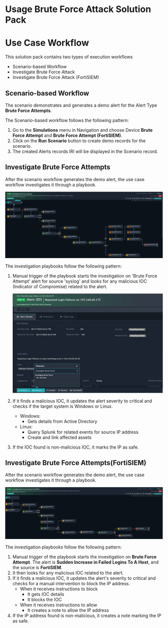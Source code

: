 # Usage Brute Force Attack Solution Pack
# Use Case Workflow

This solution pack contains two types of execution workflows
* Scenario-based Workflow
* Investigate Brute Force Attack
* Investigate Brute Force Attack (FortiSIEM)

##  Scenario-based Workflow

The scenario demonstrates and generates a demo alert for the Alert Type **Brute Force Attempts**.

The Scenario-based workflow follows the following pattern:
1. Go to the **Simulations** menu in Navigation and choose Device **Brute Force Attempt** and **Brute Force Attempt (FortiSIEM)**.
2. Click on the **Run Scenario** button to create demo records for the scenario.
4. The created Alerts records IRI will be displayed in the Scenario record.

## Investigate Brute Force Attempts

After the scenario workflow generates the demo alert, the use case workflow investigates it through a playbook.

![Investigation playbook](media/BFAR-investigation-playbook.png)

The investigation playbooks follow the following pattern:

1. Manual trigger of the playbook starts the investigation on 'Brute Force Attempt' alert for source 'syslog' and looks for any malicious IOC (Indicator of Compromise) related to the alert.

    ![Manual Execution Trigger](media/BFAR-manual-execution-trigger.png)

2. If it finds a malicious IOC, it updates the alert severity to critical and checks if the target system is Windows or Linux.
    * Windows:
        * Gets details from Active Directory
    * Linux:
        * Query Splunk for related events for source IP address
        * Create and link affected assets
3. If the IOC found is non-malicious IOC, it marks the IP as safe.

## Investigate Brute Force Attempts(FortiSIEM)

After the scenario workflow generates the demo alert, the use case workflow investigates it through a playbook.

![FortiSIEM Investigation playbook](media/BFAR-FortiSIEM-investigation-playbook.png)

The investigation playbooks follow the following pattern:

1. Manual trigger of the playbook starts the investigation on **Brute Force Attempt**. The alert is **Sudden Increase in Failed Logins To A Host**, and the source is **FortiSIEM**.   
2. It then looks for any malicious IOC related to the alert.
3. If it finds a malicious IOC, it updates the alert's severity to critical and checks for a manual intervention to block the IP address.
    * When it receives instructions to block
        * It gets IOC details
        * It blocks the IOC
    * When it receives instructions to allow
        * It creates a note to allow the IP address
4. If the IP address found is non-malicious, it creates a note marking the IP as safe.